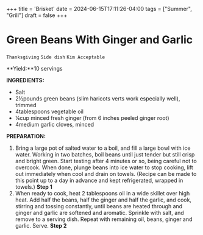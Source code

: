 +++
title = 'Brisket'
date = 2024-06-15T17:11:26-04:00
tags = ["Summer", "Grill"]
draft = false
+++
# Green Beans With Ginger and Garlic

`Thanksgiving` `Side dish` `Kim Acceptable`

**Yield:**10 servings

**INGREDIENTS:**

- Salt
- 2½pounds green beans (slim haricots verts work especially well), trimmed
- 4tablespoons vegetable oil
- ¼cup minced fresh ginger (from 6 inches peeled ginger root)
- 4medium garlic cloves, minced

**PREPARATION:**

1. Bring a large pot of salted water to a boil, and fill a large bowl with ice water. Working in two batches, boil beans until just tender but still crisp and bright green. Start testing after 4 minutes or so, being careful not to overcook. When done, plunge beans into ice water to stop cooking, lift out immediately when cool and drain on towels. (Recipe can be made to this point up to a day in advance and kept refrigerated, wrapped in towels.)
    **Step 1**
2. When ready to cook, heat 2 tablespoons oil in a wide skillet over high heat. Add half the beans, half the ginger and half the garlic, and cook, stirring and tossing constantly, until beans are heated through and ginger and garlic are softened and aromatic. Sprinkle with salt, and remove to a serving dish. Repeat with remaining oil, beans, ginger and garlic. Serve.
    **Step 2**
